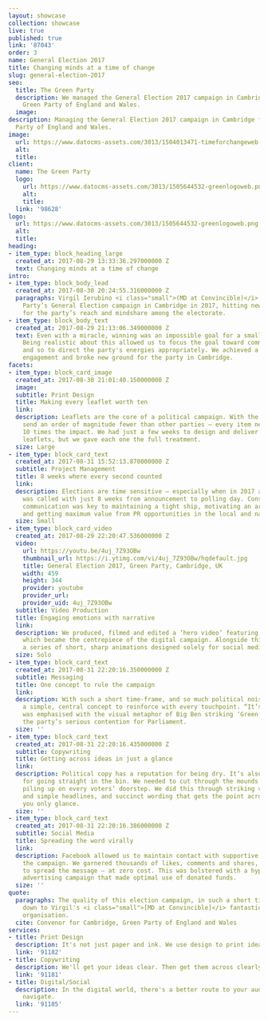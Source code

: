 ```yaml
---
layout: showcase
collection: showcase
live: true
published: true
link: '87043'
order: 3
name: General Election 2017
title: Changing minds at a time of change
slug: general-election-2017
seo:
  title: The Green Party
  description: We managed the General Election 2017 campaign in Cambridge for the
    Green Party of England and Wales.
  image: 
description: Managing the General Election 2017 campaign in Cambridge for the Green
  Party of England and Wales.
image:
  url: https://www.datocms-assets.com/3013/1504013471-timeforchangeweb.jpg
  alt: 
  title: 
client:
  name: The Green Party
  logo:
    url: https://www.datocms-assets.com/3013/1505644532-greenlogoweb.png
    alt: 
    title: 
  link: '98628'
logo:
  url: https://www.datocms-assets.com/3013/1505644532-greenlogoweb.png
  alt: 
  title: 
heading:
- item_type: block_heading_large
  created_at: 2017-08-29 13:33:36.297000000 Z
  text: Changing minds at a time of change
intro:
- item_type: block_body_lead
  created_at: 2017-08-30 20:24:55.316000000 Z
  paragraphs: Virgil Ierubino <i class="small">(MD at Convincible)</i> ran the Green
    Party’s General Election campaign in Cambridge in 2017, hitting new milestones
    for the party’s reach and mindshare among the electorate.
- item_type: block_body_text
  created_at: 2017-08-29 21:13:06.349000000 Z
  text: Even with a miracle, winning was an impossible goal for a small party in 2017.
    Being realistic about this allowed us to focus the goal toward communication,
    and so to direct the party's energies appropriately. We achieved a new level of
    engagement and broke new ground for the party in Cambridge.
facets:
- item_type: block_card_image
  created_at: 2017-08-30 21:01:40.150000000 Z
  image: 
  subtitle: Print Design
  title: Making every leaflet worth ten
  link: 
  description: Leaflets are the core of a political campaign. With the Greens – who
    send an order of magnitude fewer than other parties – every item needs to have
    10 times the impact. We had just a few weeks to design and deliver over 90,000
    leaflets, but we gave each one the full treatment.
  size: Large
- item_type: block_card_text
  created_at: 2017-08-31 15:52:13.870000000 Z
  subtitle: Project Management
  title: 8 weeks where every second counted
  link: 
  description: Elections are time sensitive – especially when in 2017 a Snap Election
    was called with just 8 weeks from announcement to polling day. Constant and clear
    communication was key to maintaining a tight ship, motivating an army of volunteers,
    and getting maximum value from PR opportunities in the local and national news.
  size: Small
- item_type: block_card_video
  created_at: 2017-08-29 22:20:47.536000000 Z
  video:
    url: https://youtu.be/4uj_7Z93OBw
    thumbnail_url: https://i.ytimg.com/vi/4uj_7Z93OBw/hqdefault.jpg
    title: General Election 2017, Green Party, Cambridge, UK
    width: 459
    height: 344
    provider: youtube
    provider_url: 
    provider_uid: 4uj_7Z93OBw
  subtitle: Video Production
  title: Engaging emotions with narrative
  link: 
  description: We produced, filmed and edited a ‘hero video’ featuring the MP candidate,
    which became the centrepiece of the digital campaign. Alongside this we produced
    a series of short, sharp animations designed solely for social media sharing.
  size: Solo
- item_type: block_card_text
  created_at: 2017-08-31 22:20:16.350000000 Z
  subtitle: Messaging
  title: One concept to rule the campaign
  link: 
  description: With such a short time-frame, and so much political noise, we needed
    a simple, central concept to reinforce with every touchpoint. “It’s time for action”
    was emphasised with the visual metaphor of Big Ben striking ‘Green’, reinforcing
    the party’s serious contention for Parliament.
  size: ''
- item_type: block_card_text
  created_at: 2017-08-31 22:20:16.435000000 Z
  subtitle: Copywriting
  title: Getting across ideas in just a glance
  link: 
  description: Political copy has a reputation for being dry. It’s also got a reputation
    for going straight in the bin. We needed to cut through the mounds of leaflets
    piling up on every voters’ doorstep. We did this through striking visuals, bold
    and simple headlines, and succinct wording that gets the point across even if
    you only glance.
  size: ''
- item_type: block_card_text
  created_at: 2017-08-31 22:20:16.386000000 Z
  subtitle: Social Media
  title: Spreading the word virally
  link: 
  description: Facebook allowed us to maintain contact with supportive voters throughout
    the campaign. We garnered thousands of likes, comments and shares, which served
    to spread the message – at zero cost. This was bolstered with a hyper-targeted
    advertising campaign that made optimal use of donated funds.
  size: ''
quote:
  paragraphs: The quality of this election campaign, in such a short timeframe, was
    down to Virgil's <i class="small">[MD at Convincible]</i> fantastic drive and
    organisation.
  cite: Convenor for Cambridge, Green Party of England and Wales
services:
- title: Print Design
  description: It's not just paper and ink. We use design to print ideas and emotions.
  link: '91182'
- title: Copywriting
  description: We'll get your ideas clear. Then get them across clearly.
  link: '91181'
- title: Digital/Social
  description: In the digital world, there's a better route to your audience. We'll
    navigate.
  link: '91185'
---
```


